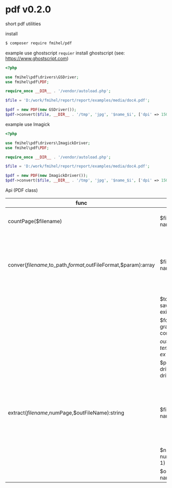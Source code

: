 # pdf v0.2.0

short pdf utilities

install
```bash
$ composer require fmihel/pdf
```

example use ghostscript ```requier``` install ghostscript (see: https://www.ghostscript.com)

```php
<?php

use fmihel\pdf\drivers\GSDriver;
use fmihel\pdf\PDF;

require_once __DIR__ . '/vendor/autoload.php';

$file = 'D:/work/fmihel/report/report/examples/media/doc4.pdf';

$pdf = new PDF(new GSDriver());
$pdf->convert($file, __DIR__ . '/tmp', 'jpg', '$name_$i', ['dpi' => 150]);

```
example use Imagick

```php
<?php

use fmihel\pdf\drivers\ImagickDriver;
use fmihel\pdf\PDF;

require_once __DIR__ . '/vendor/autoload.php';

$file = 'D:/work/fmihel/report/report/examples/media/doc4.pdf';

$pdf = new PDF(new ImagickDriver());
$pdf->convert($file, __DIR__ . '/tmp', 'jpg', '$name_$i', ['dpi' => 150]);

```


Api (PDF class)

|func|params|notes|
|---|---|---|
|countPage($filename)|$filename - pdf file name|return count page in pdf file|
|conver($filename,$to_path,$format,$outFileFormat,$param):array|$filename - pdf file name|convert pdf file to  graph file format, return list of created files|
||$to_path - dir to save result (must exists!!)||
||$format - format out graph file ( commonly  'jpg')||
||$outFileFormat - template out filename , ex: 'new-$name-$i'||
||$param - addition driver format (see driver) ||
|extract($filename,$numPage,$outFileName):string|$filename - pdf file name|extract pdf page from multi pages pdf doc, return path to extracted file|
||$numPage -page number (first page is 1)||
||$outFileName - name of result file||
